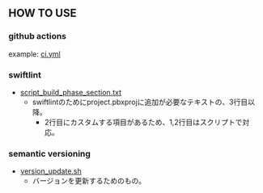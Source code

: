 ## HOW TO USE

### github actions
example: [ci.yml](ci.yml)

### swiftlint
- [script_build_phase_section.txt](./script_build_phase_section.txt)
  - swiftlintのためにproject.pbxprojに追加が必要なテキストの、3行目以降。
    - 2行目にカスタムする項目があるため、1,2行目はスクリプトで対応。

### semantic versioning
- [version_update.sh](./version_update.sh)
  - バージョンを更新するためのもの。
